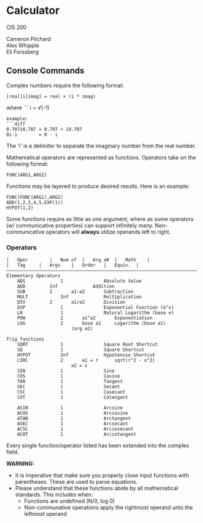# Calculator

CIS 200

Cameron Pilchard<br/>
Alex Whipple<br/>
Eli Forssberg<br/>

## Console Commands
Complex numbers require the following format:
```
[real]i[imag] = real + (i * imag)
```
where ```
i = √(-1)
```
example:
```diff
0.707i0.707	= 0.707 + i0.707
0i-1		= 0 - i
```
The 'i' is a delimiter to separate the imaginary number from the real number.

Mathematical operators are represented as functions.
Operators take on the following format:
```
FUNC(ARG1,ARG2)
```
Functions may be layered to produce desired results.
Here is an example:
```
FUNC(FUNC(ARG1),ARG2)
ADD(1,2,3,4,5,EXP(1))
HYPOT(1,2)

```
Some functions require as little as one argument, where as some operators (w/ communicative properties) can support infinitely many.
Non-communicative operators will **always** utilize operands left to right.

### Operators
```
|	Oper		|	Num of	|	Arg a#	|	Math	|
|	Tag		|	Args	|	Order	|	Equiv.	|
—————————————————————————————————————————————————————————————————————————
Elementary Operators
	ABS     		1				Absolute Value
	ADD			Inf				Addition
	SUB			2		a1-a2		Subtraction
	MULT			Inf				Multiplication
	DIV			2		a1/a2		Division
 	EXP     		1				Exponential Function (e^x)
	LN       		1				Natural Logarithm (base e)
	POW      		2		a1^a2		Exponentiation
	LOG      		2		base a1		Logarithm (base a1)
						(arg a2)

Trig functions
	SQRT     		1				Square Root Shortcut
	SQ      		1				Square Shortcut
	HYPOT			Inf				Hypotenuse Shortcut
	CIRC			2		a1 = r		sqrt(r^2 - x^2)
						a2 = x
	SIN     		1				Sine
	COS     		1				Cosine
	TAN     		1				Tangent
	SEC     		1				Secant
	CSC     		1				Cosecant
	COT     		1				Cotangent

	ASIN     		1				Arcsine
	ACOS     		1				Arccosine
	ATAN     		1				Arctangent
	ASEC     		1				Arcsecant
	ACSC     		1				Arccosecant
	ACOT     		1				Arccotangent
```
Every single function/operator listed has been extended into the complex field.

**WARNING:**
- It is imperative that make sure you properly close input functions with parentheses. These are used to parse equations.
- Please understand that these functions abide by all mathematical standards. This includes when:
	- Functions are undefined (N/0, log 0)
	- Non-communative operations apply the rightmost operand unto the leftmost operand
